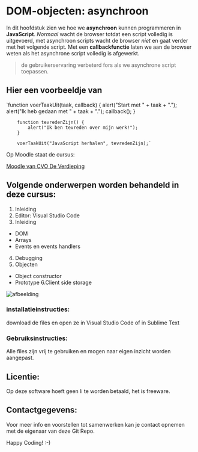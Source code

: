 # DOM-objecten: asynchroon

In dit hoofdstuk zien we hoe we **asynchroon** kunnen programmeren in **JavaScript**. *Normaal* wacht de browser totdat een script volledig is uitgevoerd, met asynchroon scripts wacht de browser *niet* en gaat verder met het volgende script. Met een **callbackfunctie** laten we aan de browser weten als het asynchrone script volledig is afgewerkt.

> de gebruikerservaring verbeterd fors als we asynchrone script toepassen.

## Hier een voorbeeldje van 

`function voerTaakUit(taak, callback) {
            alert("Start met " + taak + ".");
            alert("Ik heb gedaan met " + taak + ".");
            callback();
        }

        function tevredenZijn() {
            alert("Ik ben tevreden over mijn werk!");
        }

        voerTaakUit("JavaScript herhalen", tevredenZijn);`

Op Moodle staat de cursus:

[Moodle van CVO De Verdieping](https://moodle.eschool.be)

## Volgende onderwerpen worden behandeld in deze cursus:

1. Inleiding
2. Editor: Visual Studio Code
3. Inleiding
- DOM
- Arrays
- Events en events handlers
4. Debugging
5. Objecten
- Object constructor
- Prototype
6.Client side storage

![afbeelding](https://moodle.eschool.be/moodle2/pluginfile.php/1665276/course/section/320428/Header_Moodle-vschool_w1200px.jpg)

### installatieinstructies:

download de files en open ze in Visual Studio Code of in Sublime Text

### Gebruiksinstructies:

Alle files zijn vrij te gebruiken en mogen naar eigen inzicht worden aangepast.

## Licentie:

Op deze software hoeft geen li te worden betaald, het is freeware.

## Contactgegevens:

Voor meer info en voorstellen tot samenwerken kan je contact opnemen met de eigenaar van deze Git Repo.

Happy Coding! :-)

